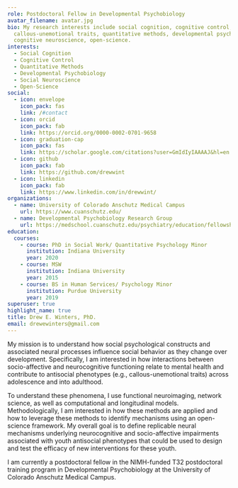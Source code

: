 ```yaml
---
role: Postdoctoral Fellow in Developmental Psychobiology
avatar_filename: avatar.jpg
bio: My research interests include social cognition, cognitive control,
  callous-unemotional traits, quantitative methods, developmental psychobiology,
  cognitive neuroscience, open-science.
interests:
  - Social Cognition
  - Cognitive Control
  - Quantitative Methods
  - Developmental Psychobiology
  - Social Neuroscience
  - Open-Science
social:
  - icon: envelope
    icon_pack: fas
    link: /#contact
  - icon: orcid
    icon_pack: fab
    link: https://orcid.org/0000-0002-0701-9658
  - icon: graduation-cap
    icon_pack: fas
    link: https://scholar.google.com/citations?user=GmIdIyIAAAAJ&hl=en
  - icon: github
    icon_pack: fab
    link: https://github.com/drewwint
  - icon: linkedin
    icon_pack: fab
    link: https://www.linkedin.com/in/drewwint/
organizations:
  - name: University of Colorado Anschutz Medical Campus
    url: https://www.cuanschutz.edu/
  - name: Developmental Psychobiology Research Group
    url: https://medschool.cuanschutz.edu/psychiatry/education/fellowships/developmental-psychobiology-research-group
education:
  courses:
    - course: PhD in Social Work/ Quantitative Psychology Minor
      institution: Indiana University
      year: 2020
    - course: MSW
      institution: Indiana University
      year: 2015
    - course: BS in Human Services/ Psychology Minor
      institution: Purdue University
      year: 2019
superuser: true
highlight_name: true
title: Drew E. Winters, PhD.
email: drewewinters@gmail.com
---
```

My mission is to understand how social psychological constructs and associated neural processes influence social behavior as they change over development. Specifically, I am interested in how interactions between socio-affective and neurocognitive functioning relate to mental health and contribute to antisocial phenotypes (e.g., callous-unemotional traits) across adolescence and into adulthood. 

To understand these phenomena, I use functional neuroimaging, network science, as well as computational and longitudinal models. Methodologically, I am interested in how these methods are applied and how to leverage these methods to identify mechanisms using an open-science framework. My overall goal is to define replicable neural mechanisms underlying neurocognitive and socio-affective impairments associated with youth antisocial phenotypes that could be used to design and test the efficacy of new interventions for these youth.
 
I am currently a postdoctoral fellow in the NIMH-funded T32 postdoctoral training program in Developmental Psychobiology at the University of Colorado Anschutz Medical Campus. 

